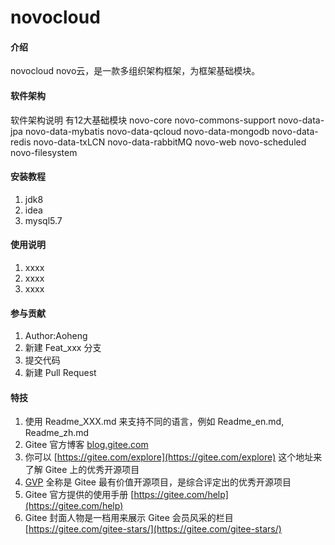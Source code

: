 # novocloud

#### 介绍
novocloud
novo云，是一款多组织架构框架，为框架基础模块。

#### 软件架构
软件架构说明
有12大基础模块
<modules>
<module>novo-core</module>
<module>novo-commons-support</module>
<module>novo-data-jpa</module>
<module>novo-data-mybatis</module>
<module>novo-data-qcloud</module>
<module>novo-data-mongodb</module>
<module>novo-data-redis</module>
<module>novo-data-txLCN</module>
<module>novo-data-rabbitMQ</module>
<module>novo-web</module>
<module>novo-scheduled</module>
<module>novo-filesystem</module>
</modules>

#### 安装教程

1.  jdk8
2.  idea
3.  mysql5.7

#### 使用说明

1.  xxxx
2.  xxxx
3.  xxxx

#### 参与贡献

1.  Author:Aoheng
2.  新建 Feat_xxx 分支
3.  提交代码
4.  新建 Pull Request


#### 特技

1.  使用 Readme\_XXX.md 来支持不同的语言，例如 Readme\_en.md, Readme\_zh.md
2.  Gitee 官方博客 [blog.gitee.com](https://blog.gitee.com)
3.  你可以 [https://gitee.com/explore](https://gitee.com/explore) 这个地址来了解 Gitee 上的优秀开源项目
4.  [GVP](https://gitee.com/gvp) 全称是 Gitee 最有价值开源项目，是综合评定出的优秀开源项目
5.  Gitee 官方提供的使用手册 [https://gitee.com/help](https://gitee.com/help)
6.  Gitee 封面人物是一档用来展示 Gitee 会员风采的栏目 [https://gitee.com/gitee-stars/](https://gitee.com/gitee-stars/)

